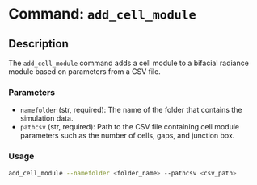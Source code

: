 # Command: `add_cell_module`

## Description

The `add_cell_module` command adds a cell module to a bifacial radiance module based on parameters from a CSV file.

### Parameters

- `namefolder` (str, required): The name of the folder that contains the simulation data.
- `pathcsv` (str, required): Path to the CSV file containing cell module parameters such as the number of cells, gaps, and junction box.

### Usage

```bash
add_cell_module --namefolder <folder_name> --pathcsv <csv_path>
```